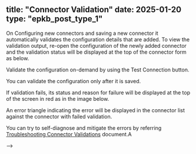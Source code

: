 title: "Connector Validation"
date: 2025-01-20
type: "epkb_post_type_1"
---

On Configuring new connectors and saving a new connector it automatically validates the configuration details that are added. To view the validation output, re-open the configuration of the newly added connector and the validation status will be displayed at the top of the connector form as below.

<!-- ![](images/undefined-Jan-30-2023-07-48-29-4605-AM.png) -->

Validate the configuration on-demand by using the Test Connection button.

You can validate the configuration only after it is saved.

If validation fails, its status and reason for failure will be displayed at the top of the screen in red as in the image below.

<!-- ![](images/connector-validation-1.jpg) -->
<!-- ![Locale Dropdown](./img/localeDropdown.png) -->

An error triangle indicating the error will be displayed in the connector list against the connector with failed validation.

<!-- ![image 1-Jan-23-2024-12-25-12-7840-PM](images/image201-Jan-23-2024-12-25-12-7840-PM.jpg) -->

You can try to self-diagnose and mitigate the errors by referring [Troubleshooting Connector Validations](https://www.dnif.it/en/kb/troubleshooting-connector-validations) document.A
<!-- 
<!-- ![Docusaurus logo](/img/connector-validation-1.jpg) --> -->
